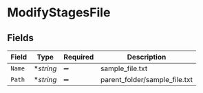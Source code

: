 # ModifyStagesFile


## Fields

| Field                         | Type                          | Required                      | Description                   |
| ----------------------------- | ----------------------------- | ----------------------------- | ----------------------------- |
| `Name`                        | **string*                     | :heavy_minus_sign:            | sample_file.txt               |
| `Path`                        | **string*                     | :heavy_minus_sign:            | parent_folder/sample_file.txt |